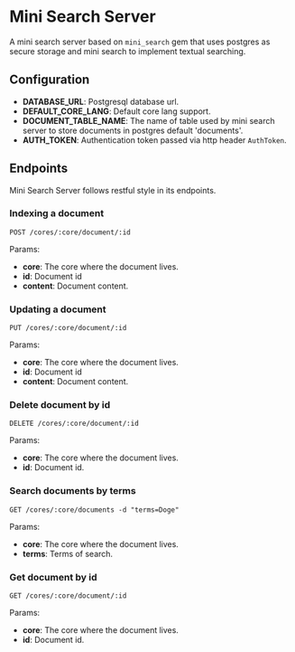 # Mini Search Server

A mini search server based on `mini_search` gem that uses postgres as secure storage and mini search
to implement textual searching.

## Configuration

  - **DATABASE_URL**: Postgresql database url.
  - **DEFAULT_CORE_LANG**: Default core lang support.
  - **DOCUMENT_TABLE_NAME**: The name of table used by mini search server to store documents in postgres default 'documents'.
  - **AUTH_TOKEN**: Authentication token passed via http header `AuthToken`.

## Endpoints

Mini Search Server follows restful style in its endpoints.

### Indexing a document

`POST /cores/:core/document/:id`

Params:
  - **core**: The core where the document lives.
  - **id**: Document id
  - **content**: Document content.

### Updating a document

`PUT /cores/:core/document/:id`

Params:
  - **core**: The core where the document lives.
  - **id**: Document id
  - **content**: Document content.

### Delete document by id

`DELETE /cores/:core/document/:id`

Params:
  - **core**: The core where the document lives.
  - **id**: Document id.

### Search documents by terms

`GET /cores/:core/documents -d "terms=Doge"`

Params:
  - **core**: The core where the document lives.
  - **terms**: Terms of search.

### Get document by id

`GET /cores/:core/document/:id`

Params:
  - **core**: The core where the document lives.
  - **id**: Document id.
